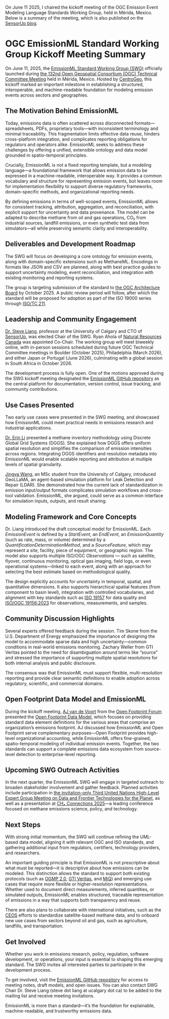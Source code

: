 On June 11 2025, I chaired the kickoff meeting of the OGC Emission Event Modeling Language Standards Working Group, held in Mérida, Mexico. Below is a summary of the meeting, which is also published on the [SensorUp blog](https://www.sensorup.com/blog).

# OGC EmissionML Standard Working Group Kickoff Meeting Summary

On June 11, 2025, the [EmissionML Standard Working Group (SWG)](https://github.com/opengeospatial/EmissionML) officially launched during [the 132nd Open Geospatial Consortium (OGC) Technical Committee Meeting](https://events.ogc.org/132MemberMeeting#/?lang=en) held in Mérida, Mexico. Hosted by [CentroGeo](https://www.centrogeo.org.mx/), this kickoff marked an important milestone in establishing a structured, interoperable, and machine-readable foundation for modeling emission events across sectors and geographies.

## The Motivation Behind EmissionML

Today, emissions data is often scattered across disconnected formats—spreadsheets, PDFs, proprietary tools—with inconsistent terminology and minimal traceability. This fragmentation limits effective data reuse, hinders cross-platform integration, and complicates reporting obligations for regulators and operators alike. EmissionML seeks to address these challenges by offering a unified, extensible ontology and data model grounded in spatio-temporal principles.

Crucially, EmissionML is not a fixed reporting template, but a modeling language—a foundational framework that allows emission data to be expressed in a machine-readable, interoperable way. It provides a common vocabulary and structure for representing emission events, but leaves room for implementation flexibility to support diverse regulatory frameworks, domain-specific methods, and organizational reporting needs.

By defining emissions in terms of well-scoped events, EmissionML allows for consistent tracking, attribution, aggregation, and reconciliation, with explicit support for uncertainty and data provenance. The model can be adapted to describe methane from oil and gas operations, CO₂ from industrial sources, landfill emissions, or even synthetic test data from simulators—all while preserving semantic clarity and interoperability.

## Deliverables and Development Roadmap

The SWG will focus on developing a core ontology for emission events, along with domain-specific extensions such as MethaneML. Encodings in formats like JSON and CSV are planned, along with best practice guides to support uncertainty modeling, event reconciliation, and integration with existing monitoring and reporting systems. 

The group is targeting submission of the standard to [the OGC Architecture Board](https://www.ogc.org/our-committees/) by October 2025. A public review period will follow, after which the standard will be proposed for adoption as part of the ISO 19000 series through [ISO/TC 211](https://committee.iso.org/home/tc211).

## Leadership and Community Engagement

[Dr. Steve Liang](https://liangsteve.github.io), professor at the University of Calgary and CTO of [SensorUp](https://www.sensorup.com/), was elected Chair of the SWG. Ryan Ahola of [Natural Resources Canada](https://natural-resources.canada.ca/) was appointed Co-Chair. The working group will meet biweekly online, with in-person sessions scheduled during future OGC Technical Committee meetings in Boulder (October 2025), Philadelphia (March 2026), and either Japan or Portugal (June 2026), culminating with a global session in South Africa in October 2026.

The development process is fully open. One of the motions approved during the SWG kickoff meeting designated the [EmissionML GitHub repository](https://github.com/opengeospatial/EmissionML) as the central platform for documentation, version control, issue tracking, and community contributions.

## Use Cases Presented

Two early use cases were presented in the SWG meeting, and showcased how EmissionML could meet practical needs in emissions research and industrial applications.

[Dr. Erin Li](https://ca.linkedin.com/in/mingke-erin-li) presented a methane inventory methodology using Discrete Global Grid Systems (DGGS). She explained how DGGS offers uniform spatial resolution and simplifies the comparison of emission intensities across regions. Integrating DGGS identifiers and resolution metadata into EmissionML would enable scalable reporting and attribution at multiple levels of spatial granularity.

[Jingya Wang](https://ca.linkedin.com/in/jinya-wang-1902812a1), an MSc student from the University of Calgary, introduced GeoLLaMA, an agent-based simulation platform for Leak Detection and Repair (LDAR). She demonstrated how the current lack of standardization in emission input/output formats complicates simulation workflows and cross-tool validation. EmissionML, she argued, could serve as a common interface for simulation inputs, outputs, and result sharing.

## Modeling Framework and Core Concepts

Dr. Liang introduced the draft conceptual model for EmissionML. Each *EmissionEvent* is defined by a *StartEvent*, an *EndEvent*, an *EmissionQuantity* (such as rate, mass, or volume) determined by a *QuantificationDeterminationMethod*, and a *SourceFeature*, which may represent a site, facility, piece of equipment, or geographic region. The model also supports multiple ISO/OGC *Observations* — such as satellite, flyover, continuous monitoring, optical gas imaging, field logs, or even operational systems—linked to each event, along with an approach for selecting the best estimate based on methodological quality.

The design explicitly accounts for uncertainty in temporal, spatial, and quantitative dimensions. It also supports hierarchical spatial features (from component to basin level), integration with controlled vocabularies, and alignment with key standards such as [ISO 19157](https://www.iso.org/standard/78900.html) for data quality and [ISO/OGC 19156:2023](https://www.ogc.org/standards/om/) for observations, measurements, and samples.

## Community Discussion Highlights

Several experts offered feedback during the session. Tim Skone from the U.S. Department of Energy emphasized the importance of designing the model to accommodate sparse data and high uncertainty—common conditions in real-world emissions monitoring. Zachary Weller from GTI Veritas pointed to the need for disambiguation around terms like “source” and stressed the importance of supporting multiple spatial resolutions for both internal analysis and public disclosure.

The consensus was that EmissionML must support flexible, multi-resolution reporting and provide clear semantic definitions to enable adoption across regulatory, scientific, and commercial domains.

## Open Footprint Data Model and EmissionML

During the kickoff meeting, [AJ van de Voort](https://www.linkedin.com/in/arjen-van-de-voort-92190b3) from the [Open Footprint Forum](https://www.opengroup.org/openfootprint-forum) presented the [Open Footprint Data Model](https://blog.opengroup.org/2024/04/11/the-open-group-open-footprint-data-model-snapshot-is-now-released-and-available/), which focuses on providing standard data element definitions for the various areas that comprise an organization’s emissions footprint. AJ discussed how EmissionML and Open Footprint serve complementary purposes—Open Footprint provides high-level organizational accounting, while EmissionML offers fine-grained, spatio-temporal modeling of individual emission events. Together, the two standards can support a complete emissions data ecosystem from source-level detection to enterprise-level reporting.

## Upcoming SWG Outreach Activities

In the next quarter, the EmissionML SWG will engage in targeted outreach to broaden stakeholder involvement and gather feedback. Planned activities include participation in [the invitation-only Third United Nations High-Level Expert Group Meeting on Data and Frontier Technologies for the Planet](https://eo4society.esa.int/event/third-high-level-expert-group-meeting-on-big-data-2025/), as well as a presentation at [CH₄ Connections 2025](https://www.gti.energy/training-events/ch4-connections/)—a leading conference focused on methane emissions science, policy, and technology.

## Next Steps

With strong initial momentum, the SWG will continue refining the UML-based data model, aligning it with relevant OGC and ISO standards, and gathering additional input from regulators, certifiers, technology providers, and researchers.

An important guiding principle is that EmissionML is not prescriptive about what must be reported—it is descriptive about how emissions can be modeled. This distinction allows the standard to support both existing protocols (such as [OGMP 2.0](https://www.ogmpartnership.org/), [GTI Veritas](https://veritas.gti.energy/), and [MiQ](https://miq.org/)) and emerging use cases that require more flexible or higher-resolution representations. Whether used to document direct measurements, inferred quantities, or simulated outputs, EmissionML enables structured, traceable representation of emissions in a way that supports both transparency and reuse.

There are also plans to collaborate with international initiatives, such as the [CEOS](https://ceos.org/) efforts to standardize satellite-based methane data, and to onboard new use cases from sectors beyond oil and gas, such as agriculture, landfills, and transportation.

## Get Involved

Whether you work in emissions research, policy, regulation, software development, or operations, your input is essential to shaping this emerging standard. The SWG invites all interested parties to participate in the development process.

To get involved, visit the [EmissionML GitHub repository](https://github.com/opengeospatial/EmissionML) for access to meeting notes, draft models, and open issues. You can also contact SWG Chair Dr. Steve Liang (steve dot liang at ucalgary dot ca) to be added to the mailing list and receive meeting invitations.

EmissionML is more than a standard—it’s the foundation for explainable, machine-readable, and trustworthy emissions data.
